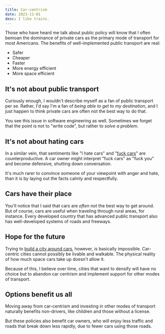 ```yaml
---
title: Car-centrism
date: 2023-11-01
desc: I like trains.
---
```


Those who have heard me talk about public policy will know that I often bemoan the dominance of private cars as the primary mode of transport for most Americans. The benefits of well-implemented public transport are real:

- Safer
- Cheaper
- Faster
- More energy efficient
- More space efficient

## It's not about public transport

Curiously enough, I wouldn't describe myself as a fan of public transport per se. Rather, I'd say I'm a fan of _being able to get to my destination_, and I just happen to think private cars are often not the best way to do that.

You see this issue in software engineering as well. Sometimes we forget that the point is not to "write code", but rather to _solve a problem_.

## It's not about hating cars

In a similar vein, that sentiments like "I hate cars" and "[fuck cars][rfuckcars]" are counterproductive. A car owner might interpret "fuck cars" as "fuck you" and become defensive, shutting down conversation.

It's much rarer to convince someone of your viewpoint with anger and hate, than it is by laying out the facts calmly and respectfully.

## Cars have their place

You'll notice that I said that cars are _often_ not the best way to get around. But of course, cars are useful when traveling through rural areas, for instance. Every developed country that has advanced public transport also has well-developed systems of roads and freeways.

## Hope for the future

Trying to [build a city around cars][xkcd], however, is basically impossible. Car-centric cities cannot possibly be livable and walkable. The physical reality of how much space cars take up doesn't allow it.

Because of this, I believe over time, cities that want to densify will have no choice but to abandon car centrism and implement support for other modes of transport.

## Options benefit us all

Moving away from car-centrism and investing in other modes of transport naturally benefits non-drivers, like children and those without a license.

But these policies also benefit car owners, who will enjoy less traffic and roads that break down less rapidly, due to fewer cars using those roads.

[rfuckcars]: https://old.reddit.com/r/fuckcars/
[xkcd]: https://xkcd.com/2832/
